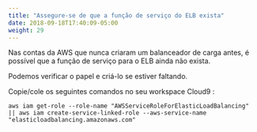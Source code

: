 ```yaml
---
title: "Assegure-se de que a função de serviço do ELB exista"
date: 2018-09-18T17:40:09-05:00
weight: 29
---
```


Nas contas da AWS que nunca criaram um balanceador de carga antes, é possível que a função de serviço para o ELB ainda não exista.

Podemos verificar o papel e criá-lo se estiver faltando.

Copie/cole os seguintes comandos no seu workspace Cloud9 :

```
aws iam get-role --role-name "AWSServiceRoleForElasticLoadBalancing" || aws iam create-service-linked-role --aws-service-name "elasticloadbalancing.amazonaws.com"
```
